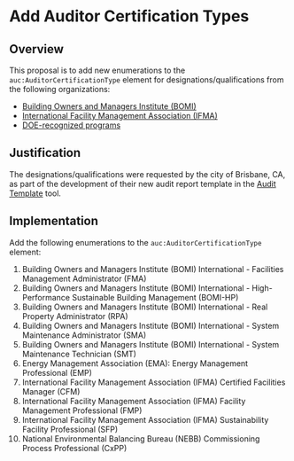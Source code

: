 # Add Auditor Certification Types

## Overview

This proposal is to add new enumerations to the `auc:AuditorCertificationType` element for designations/qualifications from the following organizations:

- [Building Owners and Managers Institute (BOMI)](https://www.bomi.org/DesignationPrograms.aspx)
- [International Facility Management Association (IFMA)](https://www.ifma.org/credentials/overview/)
- [DOE-recognized programs](https://betterbuildingssolutioncenter.energy.gov/workforce/participating-certifying-organizations)

## Justification

The designations/qualifications were requested by the city of Brisbane, CA, as part of the development of their new audit report template in the [Audit Template](https://buildingenergyscore.energy.gov/) tool.

## Implementation

Add the following enumerations to the `auc:AuditorCertificationType` element:

1. Building Owners and Managers Institute (BOMI) International - Facilities Management Administrator (FMA)
2. Building Owners and Managers Institute (BOMI) International - High-Performance Sustainable Building Management (BOMI-HP)
3. Building Owners and Managers Institute (BOMI) International - Real Property Administrator (RPA)
4. Building Owners and Managers Institute (BOMI) International - System Maintenance Administrator (SMA)
5. Building Owners and Managers Institute (BOMI) International - System Maintenance Technician (SMT)
6. Energy Management Association (EMA): Energy Management Professional (EMP)
7. International Facility Management Association (IFMA) Certified Facilities Manager (CFM)
8. International Facility Management Association (IFMA) Facility Management Professional (FMP)
9. International Facility Management Association (IFMA) Sustainability Facility Professional (SFP)
10. National Environmental Balancing Bureau (NEBB) Commissioning Process Professional (CxPP)

